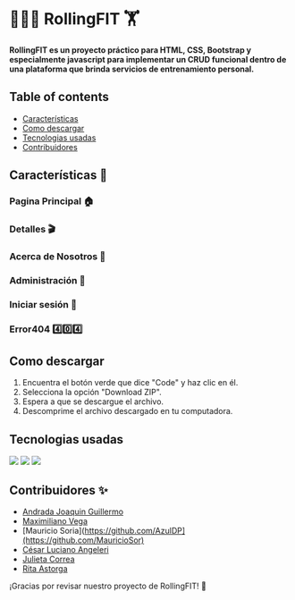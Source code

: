 # 🏋🏻‍♀️ **RollingFIT** 🏋
**RollingFIT es un proyecto práctico para HTML, CSS, Bootstrap y especialmente javascript para implementar un CRUD funcional dentro de una plataforma que brinda servicios de entrenamiento personal.**
## Table of contents
* [Características](#características)
* [Como descargar](#como-descargar)
* [Tecnologias usadas](#tecnologias-usadas)
* [Contribuidores](#contribuidores)

## Características 🚀

### Pagina Principal 🏠

### Detalles 🎬

### Acerca de Nosotros 👥

### Administración 📝

### Iniciar sesión 🔑

### Error404 4️⃣0️⃣4️⃣

## Como descargar
1. Encuentra el botón verde que dice "Code" y haz clic en él.
1. Selecciona la opción "Download ZIP".
1. Espera a que se descargue el archivo.
1. Descomprime el archivo descargado en tu computadora.

## Tecnologias usadas
![](https://img.shields.io/badge/HTML5-E34F26?style=for-the-badge&logo=html5&logoColor=white)
![](https://img.shields.io/badge/CSS3-1572B6?style=for-the-badge&logo=css3&logoColor=white)
![](https://img.shields.io/badge/Bootstrap-563D7C?style=for-the-badge&logo=bootstrap&logoColor=white)

## Contribuidores ✨
* [Andrada Joaquin Guillermo](https://github.com/GuillermoA231)
* [Maximiliano Vega](https://github.com/maxivega0)
* [Mauricio Soria](https://github.com/AzulDP](https://github.com/MauricioSor)
* [César Luciano Angeleri](https://github.com/LucianoAngeleri)
* [Julieta Correa]((https://github.com/mjcorrea404))
* [Rita Astorga](https://github.com/ritaastorga)

¡Gracias por revisar nuestro proyecto de RollingFIT! 🙌
